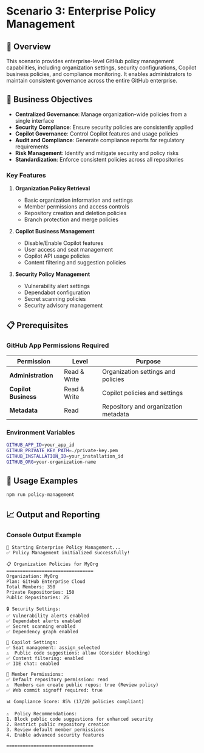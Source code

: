 # Scenario 3: Enterprise Policy Management

## 🏢 Overview

This scenario provides enterprise-level GitHub policy management capabilities, including organization settings, security configurations, Copilot business policies, and compliance monitoring. It enables administrators to maintain consistent governance across the entire GitHub enterprise.

## 🎯 Business Objectives

- **Centralized Governance**: Manage organization-wide policies from a single interface
- **Security Compliance**: Ensure security policies are consistently applied
- **Copilot Governance**: Control Copilot features and usage policies
- **Audit and Compliance**: Generate compliance reports for regulatory requirements
- **Risk Management**: Identify and mitigate security and policy risks
- **Standardization**: Enforce consistent policies across all repositories

### Key Features

1. **Organization Policy Retrieval**
   - Basic organization information and settings
   - Member permissions and access controls
   - Repository creation and deletion policies
   - Branch protection and merge policies

2. **Copilot Business Management**
   - Disable/Enable Copilot features
   - User access and seat management
   - Copilot API usage policies
   - Content filtering and suggestion policies

3. **Security Policy Management**
   - Vulnerability alert settings
   - Dependabot configuration
   - Secret scanning policies
   - Security advisory management

## 📋 Prerequisites

### GitHub App Permissions Required

| Permission | Level | Purpose |
|------------|-------|---------|
| **Administration** | Read & Write | Organization settings and policies |
| **Copilot Business** | Read & Write | Copilot policies and settings |
| **Metadata** | Read | Repository and organization metadata |


### Environment Variables

```bash
GITHUB_APP_ID=your_app_id
GITHUB_PRIVATE_KEY_PATH=./private-key.pem
GITHUB_INSTALLATION_ID=your_installation_id
GITHUB_ORG=your-organization-name
```

## 🚀 Usage Examples

```bash
npm run policy-management
```


## 📈 Output and Reporting

### Console Output Example

```
🏢 Starting Enterprise Policy Management...
✅ Policy Management initialized successfully!

📋 Organization Policies for MyOrg
================================
Organization: MyOrg
Plan: GitHub Enterprise Cloud
Total Members: 350
Private Repositories: 150
Public Repositories: 25

🔒 Security Settings:
✅ Vulnerability alerts enabled
✅ Dependabot alerts enabled
✅ Secret scanning enabled
✅ Dependency graph enabled

🤖 Copilot Settings:
✅ Seat management: assign_selected
⚠️  Public code suggestions: allow (Consider blocking)
✅ Content filtering: enabled
✅ IDE chat: enabled

👥 Member Permissions:
✅ Default repository permission: read
⚠️  Members can create public repos: true (Review policy)
✅ Web commit signoff required: true

📊 Compliance Score: 85% (17/20 policies compliant)

⚠️  Policy Recommendations:
1. Block public code suggestions for enhanced security
2. Restrict public repository creation
3. Review default member permissions
4. Enable advanced security features

================================
```
